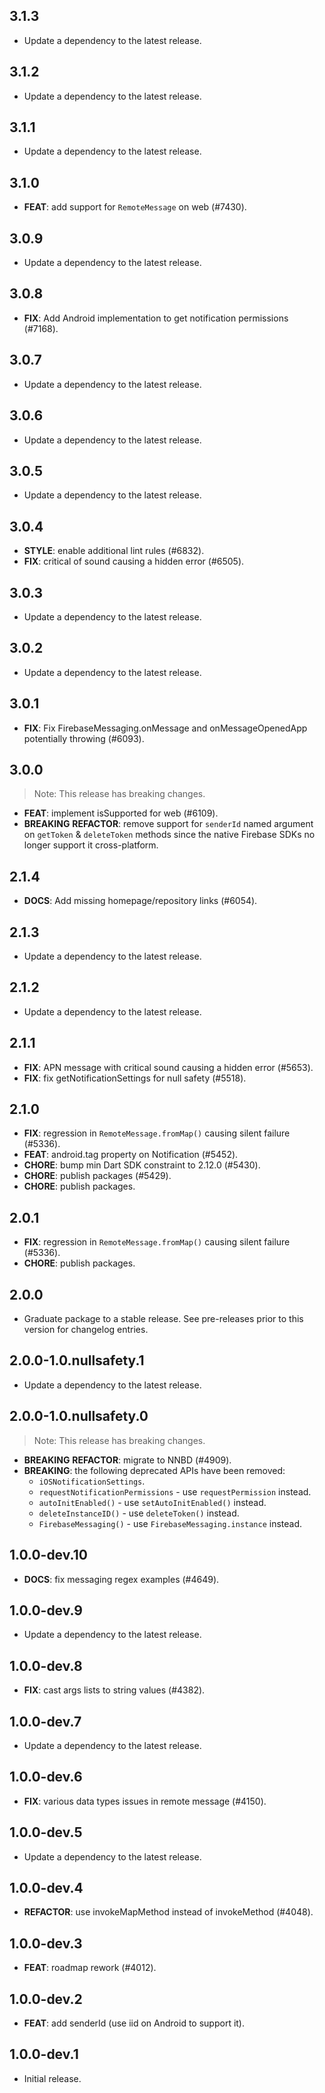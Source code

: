 ## 3.1.3

 - Update a dependency to the latest release.

## 3.1.2

 - Update a dependency to the latest release.

## 3.1.1

 - Update a dependency to the latest release.

## 3.1.0

 - **FEAT**: add support for `RemoteMessage` on web (#7430).

## 3.0.9

 - Update a dependency to the latest release.

## 3.0.8

 - **FIX**: Add Android implementation to get notification permissions (#7168).

## 3.0.7

 - Update a dependency to the latest release.

## 3.0.6

 - Update a dependency to the latest release.

## 3.0.5

 - Update a dependency to the latest release.

## 3.0.4

 - **STYLE**: enable additional lint rules (#6832).
 - **FIX**: critical of sound causing a hidden error (#6505).

## 3.0.3

 - Update a dependency to the latest release.

## 3.0.2

 - Update a dependency to the latest release.

## 3.0.1

 - **FIX**: Fix FirebaseMessaging.onMessage and onMessageOpenedApp potentially throwing (#6093).

## 3.0.0

> Note: This release has breaking changes.

 - **FEAT**: implement isSupported for web (#6109).
 - **BREAKING** **REFACTOR**: remove support for `senderId` named argument on `getToken` & `deleteToken` methods since the native Firebase SDKs no longer support it cross-platform.

## 2.1.4

 - **DOCS**: Add missing homepage/repository links (#6054).

## 2.1.3

 - Update a dependency to the latest release.

## 2.1.2

 - Update a dependency to the latest release.

## 2.1.1

 - **FIX**: APN message with critical sound causing a hidden error (#5653).
 - **FIX**: fix getNotificationSettings for null safety (#5518).

## 2.1.0

 - **FIX**: regression in `RemoteMessage.fromMap()` causing silent failure (#5336).
 - **FEAT**: android.tag property on Notification (#5452).
 - **CHORE**: bump min Dart SDK constraint to 2.12.0 (#5430).
 - **CHORE**: publish packages (#5429).
 - **CHORE**: publish packages.

## 2.0.1

 - **FIX**: regression in `RemoteMessage.fromMap()` causing silent failure (#5336).
 - **CHORE**: publish packages.

## 2.0.0

 - Graduate package to a stable release. See pre-releases prior to this version for changelog entries.

## 2.0.0-1.0.nullsafety.1

 - Update a dependency to the latest release.

## 2.0.0-1.0.nullsafety.0

> Note: This release has breaking changes.

 - **BREAKING** **REFACTOR**: migrate to NNBD (#4909).
 - **BREAKING**: the following deprecated APIs have been removed:
   - `iOSNotificationSettings`.
   - `requestNotificationPermissions` - use `requestPermission` instead.
   - `autoInitEnabled()` - use `setAutoInitEnabled()` instead.
   - `deleteInstanceID()` - use `deleteToken()` instead.
   - `FirebaseMessaging()` - use `FirebaseMessaging.instance` instead.


## 1.0.0-dev.10

 - **DOCS**: fix messaging regex examples (#4649).

## 1.0.0-dev.9

 - Update a dependency to the latest release.

## 1.0.0-dev.8

 - **FIX**: cast args lists to string values (#4382).

## 1.0.0-dev.7

 - Update a dependency to the latest release.

## 1.0.0-dev.6

 - **FIX**: various data types issues in remote message (#4150).

## 1.0.0-dev.5

 - Update a dependency to the latest release.

## 1.0.0-dev.4

 - **REFACTOR**: use invokeMapMethod instead of invokeMethod (#4048).

## 1.0.0-dev.3

 - **FEAT**: roadmap rework (#4012).

## 1.0.0-dev.2

 - **FEAT**: add senderId (use iid on Android to support it).

## 1.0.0-dev.1

- Initial release.
